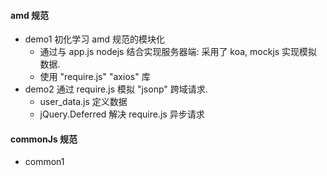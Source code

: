 #### amd 规范

- demo1 初化学习 amd 规范的模块化
  - 通过与 app.js nodejs 结合实现服务器端: 采用了 koa, mockjs 实现模拟数据.
  - 使用 "require.js" "axios" 库
- demo2 通过 require.js 模拟 "jsonp" 跨域请求.
  - user_data.js 定义数据
  - jQuery.Deferred 解决 require.js 异步请求

#### commonJs 规范

- common1
